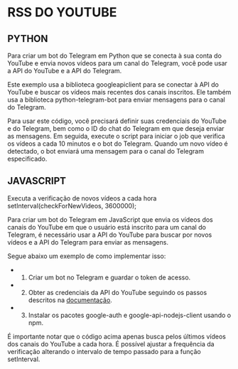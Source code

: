 # RSS DO YOUTUBE
## PYTHON
Para criar um bot do Telegram em Python que se conecta à sua conta do YouTube e envia novos vídeos para um canal do Telegram, você pode usar a API do YouTube e a API do Telegram.

Este exemplo usa a biblioteca googleapiclient para se conectar à API do YouTube e buscar os vídeos mais recentes dos canais inscritos. Ele também usa a biblioteca python-telegram-bot para enviar mensagens para o canal do Telegram.

Para usar este código, você precisará definir suas credenciais do YouTube e do Telegram, bem como o ID do chat do Telegram em que deseja enviar as mensagens. Em seguida, execute o script para iniciar o job que verifica os vídeos a cada 10 minutos e o bot do Telegram. Quando um novo vídeo é detectado, o bot enviará uma mensagem para o canal do Telegram especificado.

## JAVASCRIPT
Executa a verificação de novos vídeos a cada hora
setInterval(checkForNewVideos, 3600000);

Para criar um bot do Telegram em JavaScript que envia os vídeos dos canais do YouTube em que o usuário está inscrito para um canal do Telegram, é necessário usar a API do YouTube para buscar por novos vídeos e a API do Telegram para enviar as mensagens.

Segue abaixo um exemplo de como implementar isso:
* 1) Criar um bot no Telegram e guardar o token de acesso.
* 2) Obter as credenciais da API do YouTube seguindo os passos descritos na [documentação](https://developers.google.com/youtube/registering_an_application).
* 3) Instalar os pacotes google-auth e google-api-nodejs-client usando o npm.

É importante notar que o código acima apenas busca pelos últimos vídeos dos canais do YouTube a cada hora. É possível ajustar a frequência da verificação alterando o intervalo de tempo passado para a função setInterval.